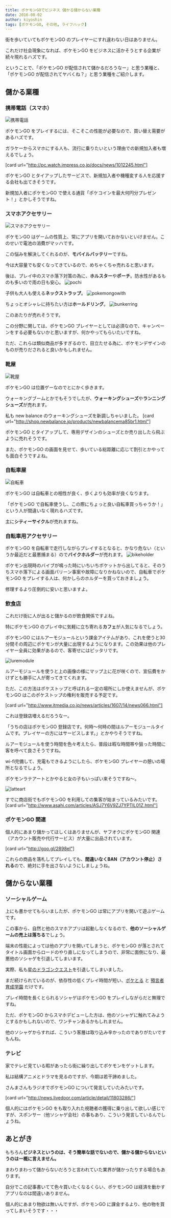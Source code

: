 ```yaml
---
title: ポケモンGOでビジネス 儲かる儲からない業種
date: 2016-08-02
author: kiyoshin
tags: [ポケモンGO, その他, ライフハック]
---
```


街を歩いていてもポケモンGO のプレイヤーにすれ違わない日はありません。

これだけ社会現象になれば、ポケモンGO をビジネスに活かそうとする企業が続々現れるハズです。

ということで、「ポケモンGO が配信されて儲かるだろうなー」と思う業種と、「ポケモンGO が配信されてヤバくね？」と思う業種をご紹介します。

## 儲かる業種

### 携帯電話（スマホ）

![携帯電話](images/pokemongo-business-1.jpg)

ポケモンGO をプレイするには、そこそこの性能が必要なので、買い替え需要があるハズです。

ガラケーからスマホにする人も、流行に乗りたいという理由での新規加入者も増えるでしょう。

[card url="http://pc.watch.impress.co.jp/docs/news/1012245.html"]

ポケモンGO とタイアップしたサービスで、新規加入者や機種変する人を応援する会社も出てきそうです。

新規加入者にポケモンGO で使える通貨「ポケコインを最大何円分プレゼント！」とかしそうですね。

### スマホアクセサリー

![スマホアクセサリー](images/pokemongo-business-2.jpg)

ポケモンGO はゲームの性質上、常にアプリを開いておかないといけません。このせいで電池の消費がマッハです。

この悩みを解決してくれるのが、**モバイルバッテリー**ですね。

今は大容量でも安くなってきているので、めちゃくちゃ売れると思います。

後は、プレイ中のスマホ落下対策の為に、**ホルスター**や**ポーチ**。防水性があるものも多いので雨の日も安心。
![pochi](images/pokemongo-business-3.jpg)

子供も大人も使える**ネックストラップ**。
![pokemongowith](images/pokemongo-business-4.jpg)

ちょっとオシャレに持ちたい方は**ホールドリング**。
![bunkerring](images/pokemongo-business-5.png)

このあたりが売れそうです。

この分野に関しては、ポケモンGO プレイヤーとしては必須なので、キャンペーンをする必要もないかと思いますが、何かやってもらいたいですね。

ただ、これらは類似商品が多すぎるので、目立たせる為に、ポケモンデザインのものが売りだされると良いかもしれません。

### 靴屋

![靴屋](images/pokemongo-business-6.jpg)

ポケモンGO は位置ゲーなのでとにかく歩きます。

ウォーキングブームとかでもそうでしたが、**ウォーキングシューズ**や**ランニングシューズ**が売れます。

私も new balance のウォーキングシューズを新調しちゃいました。
[card url="http://shop.newbalance.jp/products/newbalancema85br1.html"]

ポケモンGO とタイアップして、専用デザインのシューズとか売り出したら飛ぶように売れそうです。

また、ポケモンGO の画面を見せて、歩いている総距離に応じて割引とかやっても面白そうですよね。

### 自転車屋

![自転車](images/pokemongo-business-7.jpg)

ポケモンGO は自転車との相性が良く、歩くよりも効率が良くなります。

「ポケモンGO で自転車使うし、この際にちょっと良い自転車買っちゃうか！」という人が間違いなく現れるハズです。

主に**シティーサイクル**が売れますね。

### 自転車用アクセサリー
ポケモンGO を自転車で走行しながらプレイするとなると、かなり危ない（というか最近だと最悪捕まる）ので**バイクホルダー**が売れます。
![bikeholder](images/pokemongo-business-8.png)

ポケモン出現時のバイブが鳴った時にいちいちポケットから出してると、そのうちスマホ落下による画面パリーン事案や故障になりかねないので、自転車でポケモンGO をプレイする人は、何かしらのホルダーを買っておきましょう。

修理するより圧倒的に安いと思いますよ。

### 飲食店
これだけ街に人が出ると儲かるのが飲食関係ですよね。

特にポケモンGO のプレイ中に気軽に立ち寄れる**カフェ**が人気になるでしょう。

ポケモンGO にはルアーモジュールという課金アイテムがあり、これを使うと30分間その周辺にポケモンが大量に出現するようになります。この効果は他のプレイヤー全員に効果があるので、客寄せにはピッタリです。

![luremodule](images/pokemongo-business-9.png)

ルアーモジュールを使うと上の画像の様にマップ上に花が咲くので、宣伝費をかけずとも勝手に人が寄ってきてくれます。

ただ、この方法はポケストップと呼ばれる一定の場所にしか使えませんが、ポケモンGO はこのポケストップの権利を販売する予定です。

[card url="http://www.itmedia.co.jp/news/articles/1607/14/news066.html"]

これは登録店増えるだろうなー。

「うちの店はポケモンGO 登録店です。何時～何時の間はルアーモジュールタイムです。プレイヤーの方にはサービスします。」とかやりそうですね。

ルアーモジュールを使う時間を色々考えたら、普段は暇な時間帯や狙った時間に客を呼べて良さそうですね。

wi-fi完備して、充電もできるようにしたら、ポケモンGO プレイヤーの憩いの場所となるでしょう。

ポケモンラテアートとかやると女の子もいっぱい来そうですね～。

![latteart](images/pokemongo-business-10.jpg)

すでに商店街でもポケモンGO を利用しての集客が始まっているみたいです。
[card url="http://www.asahi.com/articles/ASJ7Y6V9ZJ7YPTIL01Z.html"]

### ポケモンGO 関連
個人的にあまり儲かってほしくはありませんが、ヤフオクにポケモンGO 関連（アカウント販売や代行サービス）が大量に出品されています。

[card url="http://goo.gl/2898eI"]

これらの商品を落札してプレイしても、**間違いなくBAN（アカウント停止）される**ので、絶対に手を出さないようにしましょうね。

## 儲からない業種

### ソーシャルゲーム
上にも書かせてもらいましたが、ポケモンGO は常にアプリを開いて遊ぶゲームです。

この事から、自然と他のスマホアプリは起動しなくなるので、**他のソーシャルゲームの売上は落ちる**でしょう。

端末の性能によっては他のアプリを開いてしまうと、ポケモンGO が落とされてタイトル画面からロードのやり直しになってしまうので、非常に面倒になり、最悪他のソシャゲを引退してしまいます。

実際、私も[星のドラゴンクエスト](http://www.dragonquest.jp/hoshidora/)を引退してしまいました。

まだ続けられているのが、依存性の低くプレイ時間が短い、[ポケとる](http://www.poketoru.jp/) と [預言者育成学園](http://yogensha.jp/) だけです。

プレイ時間を長くとられるソシャゲはポケモンGO をプレイしながらだと無理ですね。

ただ、ポケモンGO からスマホデビューした方は、他のソシャゲに触れてみようとするかもしれないので、ワンチャンあるかもしれません。

他のソシャゲからすれば、こういう客層は取り込み辛かったのでありがたいですもんね。

### テレビ
家でテレビ見ている暇があったら街に繰り出してポケモンをゲットします。

私は結構アニメとドラマを見るのですが、今期は若干諦めました。

さんまさんもラジオでポケモンGO について発言していたみたいです。

[card url="http://news.livedoor.com/article/detail/11803286/"]

個人的にはポケモンGO をも取り入れた視聴者の獲得に乗り出して欲しい感じですが、スポンサー（他ソシャゲ会社）の事もあり、こういう発言しているんでしょうね。

## あとがき

もちろん**ビジネスというのは、そう簡単な話でないので、儲かる儲からないというのは一概に言えません。**

まわりまわって儲からないだろうと言われていた業界が儲かったりする場合もあります。

自分でこの記事書いてて色々買いたくなるくらい、ポケモンGO は経済を動かすアプリなのは間違いありません。

個人的にあまり物欲は無いんですが、ポケモンGO に課金するより、他の物を買ってしまいそうです・・・